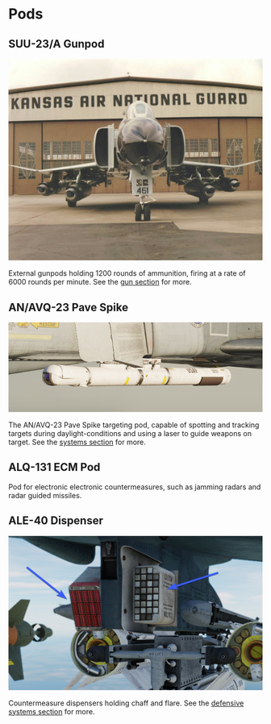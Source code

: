 # Pods

## SUU-23/A Gunpod

![suupods](../img/suupods.jpg)

External gunpods holding 1200 rounds of ammunition, firing at a rate of 6000
rounds per minute. See the [gun section](guns.md) for more.

## AN/AVQ-23 Pave Spike

![pave_spike_pod](../img/pave_spike_pod.png)

The AN/AVQ-23 Pave Spike targeting pod, capable of spotting and tracking targets
during daylight-conditions and using a laser to guide weapons on target. See the
[systems section](../systems/weapon_systems/pave_spike/overview.md) for more.

## ALQ-131 ECM Pod

Pod for electronic electronic countermeasures, such as jamming radars and radar
guided missiles.

## ALE-40 Dispenser

![cm_dispenser](../img/cm_dispenser.png)

Countermeasure dispensers holding chaff and flare. See the
[defensive systems section](../systems/defensive_systems.md) for more.
